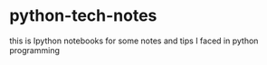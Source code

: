 # python-tech-notes
this is Ipython notebooks for some notes and tips I faced in python programming
